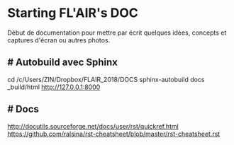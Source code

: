 
# Starting FL'AIR's DOC

Début de documentation pour mettre par écrit quelques idées, concepts et captures d'écran ou autres photos.  

## # Autobuild avec Sphinx
cd /c/Users/ZIN/Dropbox/FLAIR_2018/DOCS
sphinx-autobuild docs _build/html
http://127.0.0.1:8000

## # Docs
http://docutils.sourceforge.net/docs/user/rst/quickref.html
https://github.com/ralsina/rst-cheatsheet/blob/master/rst-cheatsheet.rst
